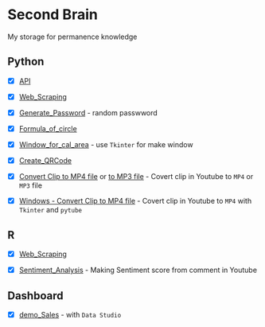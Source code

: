 # Second Brain
My storage for permanence knowledge

## Python
- [x] [API](Python/API.py) 
- [x] [Web_Scraping](Python/Web_Scraping.py) 
- [x] [Generate_Password](Python/Generate_Password.py) - random passwword
- [x] [Formula_of_circle](Python/formula_circle.ipynb) 
- [x] [Window_for_cal_area](Python/Tkinter_Basic.py) - use `Tkinter` for make window
- [x] [Create_QRCode](Python/build_QRCode.py)
- [x] [Convert Clip to MP4 file](Python/Youtube_to_MP4.py) or [to MP3 file](Python/Youtube_to_MP3.py) - Covert clip in Youtube to `MP4` or `MP3` file
- [x] [Windows - Convert Clip to MP4 file](Python/WindowsConvertMP4.py) - Covert clip in Youtube to `MP4` with `Tkinter` and `pytube`





## R
- [x] [Web_Scraping](R/Web_Scraping.r) 
- [x] [Sentiment_Analysis](https://rpubs.com/zkiddy/1000402) - Making Sentiment score from comment in Youtube


## Dashboard
- [x] [demo_Sales](https://lookerstudio.google.com/s/iEAAzRR-xKw) - with `Data Studio`
